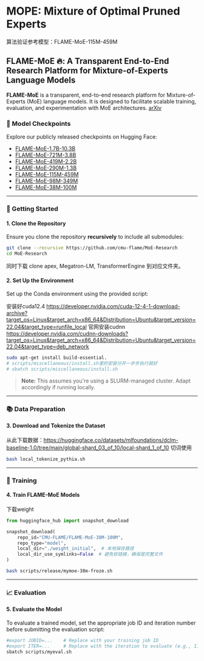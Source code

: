 # MOPE: Mixture of Optimal Pruned Experts

算法验证参考模型：FLAME-MoE-115M-459M

## FLAME-MoE :fire:​: A Transparent End-to-End Research Platform for Mixture-of-Experts Language Models

**FLAME-MoE** is a transparent, end-to-end research platform for Mixture-of-Experts (MoE) language models. It is designed to facilitate scalable training, evaluation, and experimentation with MoE architectures. [arXiv](https://www.arxiv.org/abs/2505.20225)

### 🔗 Model Checkpoints

Explore our publicly released checkpoints on Hugging Face:

* [FLAME-MoE-1.7B-10.3B](https://huggingface.co/CMU-FLAME/FLAME-MoE-1.7B-10.3B)
* [FLAME-MoE-721M-3.8B](https://huggingface.co/CMU-FLAME/FLAME-MoE-721M-3.8B)
* [FLAME-MoE-419M-2.2B](https://huggingface.co/CMU-FLAME/FLAME-MoE-419M-2.2B)
* [FLAME-MoE-290M-1.3B](https://huggingface.co/CMU-FLAME/FLAME-MoE-290M-1.3B)
* [FLAME-MoE-115M-459M](https://huggingface.co/CMU-FLAME/FLAME-MoE-115M-459M)
* [FLAME-MoE-98M-349M](https://huggingface.co/CMU-FLAME/FLAME-MoE-98M-349M)
* [FLAME-MoE-38M-100M](https://huggingface.co/CMU-FLAME/FLAME-MoE-38M-100M)

---

### 🚀 Getting Started

#### 1. Clone the Repository

Ensure you clone the repository **recursively** to include all submodules:

```bash
git clone --recursive https://github.com/cmu-flame/MoE-Research
cd MoE-Research
```
同时下载 clone apex, Megatron-LM, TransformerEngine 到对应文件夹。

#### 2. Set Up the Environment

Set up the Conda environment using the provided script:

安装好cuda12.4 https://developer.nvidia.com/cuda-12-4-1-download-archive?target_os=Linux&target_arch=x86_64&Distribution=Ubuntu&target_version=22.04&target_type=runfile_local
官网安装cudnn https://developer.nvidia.com/cudnn-downloads?target_os=Linux&target_arch=x86_64&Distribution=Ubuntu&target_version=22.04&target_type=deb_network

```bash
sudo apt-get install build-essential.
# scripts/miscellaneous/install.sh里的安装分开一步步执行就好
# sbatch scripts/miscellaneous/install.sh
```


> **Note:** This assumes you're using a SLURM-managed cluster. Adapt accordingly if running locally.

---

### 📚 Data Preparation

#### 3. Download and Tokenize the Dataset

从此下载数据：https://huggingface.co/datasets/mlfoundations/dclm-baseline-1.0/tree/main/global-shard_03_of_10/local-shard_1_of_10
切词使用
```bash
bash local_tokenize_pythia.sh
```

---

### 🧠 Training

#### 4. Train FLAME-MoE Models

下载weight
```python
from huggingface_hub import snapshot_download

snapshot_download(
    repo_id="CMU-FLAME/FLAME-MoE-38M-100M",
    repo_type="model",
    local_dir="./weight_initial",  # 本地保存路径
    local_dir_use_symlinks=False  # 避免软链接，确保是完整文件
)
```

```bash
bash scripts/release/mymoe-38m-froze.sh
```

---

### 📈 Evaluation

#### 5. Evaluate the Model

To evaluate a trained model, set the appropriate job ID and iteration number before submitting the evaluation script:

```bash
#export JOBID=...    # Replace with your training job ID
#export ITER=...     # Replace with the iteration to evaluate (e.g., 11029)
sbatch scripts/myeval.sh
```
